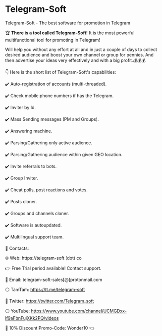 # Telegram-Soft
Telegram-Soft - The best software for promotion in Telegram


🏆 **There is a tool called Telegram-Soft!**
It is the most powerful multifunctional tool for promoting in Тelegram! 


Will help you without any effort at all and in just a couple of days to collect desired audience and boost your own channel or group for pennies. And then advertise your ideas very effectively and with a big profit.💰💰💰


👇 Here is the short list of Telegram-Soft's capabilities:


✔️ Auto-registration of accounts (multi-threaded).

✔️ Check mobile phone numbers if has the Telegram. 

✔️ Inviter by Id.

✔️ Mass Sending messages (PM and Groups).

✔️ Answering machine.

✔️ Parsing/Gathering only active audience.

✔️ Parsing/Gathering audience within given GEO location.

✔️ Invite referrals to bots.

✔️ Group Inviter.

✔️ Cheat polls, post reactions and votes.

✔️ Posts cloner.

✔️ Groups and channels cloner.

✔️ Software is autoupdated.

✔️ Multilingual support team.


📱 Contacts:

🌐 Wеb: https://telegram-soft (dot) co

   👉 Free Trial period available! Contact support.
   
📨 Email: telegram-soft-sales[@]prоtonmail.cоm

⚪️ TamTam: https://tt.me/telegram-soft

🔵 Twitter: https://twitter.com/Telegram_soft

⚪️ YouTube: https://www.youtube.com/channel/UCMGDxx-lf9aFbnFujXKk2PQ/videos

🛒 10% Discount Promo-Code: Wonder10 👈



